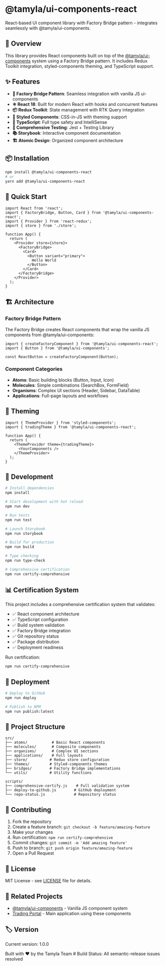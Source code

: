 # @tamyla/ui-components-react

React-based UI component library with Factory Bridge pattern - integrates seamlessly with @tamyla/ui-components.

## 🎯 Overview

This library provides React components built on top of the [@tamyla/ui-components](https://github.com/tamylaa/ui-components) system using a Factory Bridge pattern. It includes Redux Toolkit integration, styled-components theming, and TypeScript support.

## ✨ Features

- **🔧 Factory Bridge Pattern**: Seamless integration with vanilla JS ui-components
- **⚛️ React 18**: Built for modern React with hooks and concurrent features
- **📦 Redux Toolkit**: State management with RTK Query integration
- **🎨 Styled Components**: CSS-in-JS with theming support
- **📘 TypeScript**: Full type safety and IntelliSense
- **🧪 Comprehensive Testing**: Jest + Testing Library
- **📚 Storybook**: Interactive component documentation
- **🏗️ Atomic Design**: Organized component architecture

## 📦 Installation

```bash
npm install @tamyla/ui-components-react
# or
yarn add @tamyla/ui-components-react
```

## 🚀 Quick Start

```tsx
import React from 'react';
import { FactoryBridge, Button, Card } from '@tamyla/ui-components-react';
import { Provider } from 'react-redux';
import { store } from './store';

function App() {
  return (
    <Provider store={store}>
      <FactoryBridge>
        <Card>
          <Button variant="primary">
            Hello World
          </Button>
        </Card>
      </FactoryBridge>
    </Provider>
  );
}
```

## 🏗️ Architecture

### Factory Bridge Pattern

The Factory Bridge creates React components that wrap the vanilla JS components from @tamyla/ui-components:

```tsx
import { createFactoryComponent } from '@tamyla/ui-components-react';
import { Button } from '@tamyla/ui-components';

const ReactButton = createFactoryComponent(Button);
```

### Component Categories

- **Atoms**: Basic building blocks (Button, Input, Icon)
- **Molecules**: Simple combinations (SearchBox, FormField)
- **Organisms**: Complex UI sections (Header, Sidebar, DataTable)
- **Applications**: Full-page layouts and workflows

## 🎨 Theming

```tsx
import { ThemeProvider } from 'styled-components';
import { tradingTheme } from '@tamyla/ui-components-react';

function App() {
  return (
    <ThemeProvider theme={tradingTheme}>
      <YourComponents />
    </ThemeProvider>
  );
}
```

## 🧪 Development

```bash
# Install dependencies
npm install

# Start development with hot reload
npm run dev

# Run tests
npm run test

# Launch Storybook
npm run storybook

# Build for production
npm run build

# Type checking
npm run type-check

# Comprehensive certification
npm run certify-comprehensive
```

## 📊 Certification System

This project includes a comprehensive certification system that validates:

- ✅ React component architecture
- ✅ TypeScript configuration
- ✅ Build system validation
- ✅ Factory Bridge integration
- ✅ Git repository status
- ✅ Package distribution
- ✅ Deployment readiness

Run certification:
```bash
npm run certify-comprehensive
```

## 🚀 Deployment

```bash
# Deploy to GitHub
npm run deploy

# Publish to NPM
npm run publish:latest
```

## 📁 Project Structure

```
src/
├── atoms/           # Basic React components
├── molecules/       # Composite components
├── organisms/       # Complex UI sections
├── applications/    # Full layouts
├── store/          # Redux store configuration
├── themes/         # Styled-components themes
├── bridges/        # Factory Bridge implementations
└── utils/          # Utility functions

scripts/
├── comprehensive-certify.js    # Full validation system
├── deploy-to-github.js        # GitHub deployment
└── repo-status.js             # Repository status
```

## 🤝 Contributing

1. Fork the repository
2. Create a feature branch: `git checkout -b feature/amazing-feature`
3. Make your changes
4. Run certification: `npm run certify-comprehensive`
5. Commit changes: `git commit -m 'Add amazing feature'`
6. Push to branch: `git push origin feature/amazing-feature`
7. Open a Pull Request

## 📄 License

MIT License - see [LICENSE](LICENSE) file for details.

## 🔗 Related Projects

- [@tamyla/ui-components](https://github.com/tamylaa/ui-components) - Vanilla JS component system
- [Trading Portal](https://github.com/tamylaa/trading-portal) - Main application using these components

## 🏷️ Version

Current version: 1.0.0

Built with ❤️ by the Tamyla Team
#   B u i l d   S t a t u s :   A l l   s e m a n t i c - r e l e a s e   i s s u e s   r e s o l v e d    
 